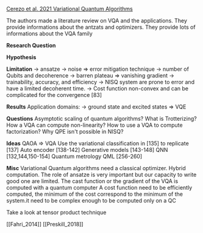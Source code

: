[Cerezo et al. 2021 Variational Quantum Algorithms](https://www.arxiv.org/pdf/2012.09265.pdf) 

The authors made a literature review on VQA and the applications.
They provide informations about the antzats and optimizers.
They provide lots of informations about the VQA family




**Research Question**


**Hypothesis**


**Limitation**
→ ansatze 
→ noise ⇒ error mitigation technique
→ number of Qubits and decoherence
→ barren plateau ⇒ vanishing gradient
-> trainability, accuracy, and efficiency
→ NISQ system are prone to error and have a limited decoherent time.
→ Cost function non-convex and can be complicated for the convergence [83]


**Results**
Application domains:
→ ground state and excited states ⇒ VQE 






**Questions**
Asymptotic scaling of quantum algorithms?
What is Trotterizing?
How a VQA can compute non-linearity?
How to use a VQA to compute factorization?
Why QPE isn't possible in NISQ?


**Ideas**
QAOA ⇒ VQA
Use the variational classification in [135] to replicate [137]
Auto encoder [138-142]
Generative models [143-148]
QNN [132,144,150-154]
Quantum metrology 
QML [256-260]



**Misc**
Variational Quantum algorithms need a classical optimizer. Hybrid computation.
The role of ansatze is very important but our capacity to write good one are limited.
The cast function or the gradient of the VQA is computed with a quantum computer
A cost function need to be efficiently computed, the minimum of the cost correspond to the minimum of the system.it need to be complex enough to be computed only on a QC

Take a look at tensor product technique


[[Fahri_2014]]
[[Preskill_2018]]